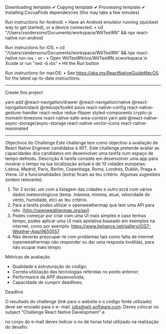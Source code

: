 Downloading template
✔ Copying template
✔ Processing template
✔ Installing CocoaPods dependencies (this may take a few minutes)

  
  Run instructions for Android:
    • Have an Android emulator running (quickest way to get started), or a device connected.
    • cd "/Users/vandersonv/Documents/workspace/WitTestRN" && npx react-native run-android
  
  Run instructions for iOS:
    • cd "/Users/vandersonv/Documents/workspace/WitTestRN" && npx react-native run-ios
    - or -
    • Open WitTestRN/ios/WitTestRN.xcworkspace in Xcode or run "xed -b ios"
    • Hit the Run button
    
  Run instructions for macOS:
    • See https://aka.ms/ReactNativeGuideMacOS for the latest up-to-date instructions.



----

Create this project 

yarn add @react-navigation/drawer @react-navigation/native @react-navigation/stack @reduxjs/toolkit axios react-native-config react-native-gesture-handler react-redux redux-flipper  styled-components crypto-js moment-timezone react-native-safe-area-context yarn add @react-native-async-storage/async-storage react-native-vector-icons react-native-reanimated


--------------------


Objectivos do Challenge
Este challenge tem como objectivo a avaliação de React Native Engineer candidatos à WIT. Este
challenge pretende avaliar as capacidades dos candidatos em desenvolver uma tarefa num espaço
de tempo definido.
Descrição
A tarefa consiste em desenvolver uma app para mostrar o tempo na tua localização actual e de 10
cidades europeias: Lisboa, Madrid, Paris, Berlim, Copenhaga, Roma, Londres, Dublin, Praga e Viena.
UI e funcionalidades (extra) ficam ao teu critério.
Algumas sugestões (ordem relevante):
1. Ter 2 ecrãs: um com a listagem das cidades e outro ecrã com vários dados meteorológicos (temp.
máxima, minima, atual, velocidade do vento, humidade, etc) ao teu critério.
2. Para a tarefa podes utilizar o openweathermap que tem uma API para isto.
(http://openweathermap.org/api).
3. Podes começar por criar com uma UI mais simples e caso tenhas tempo, podes aplicar uma UI
mais apelativa baseado em exemplos na internet, como por exemplo:
https://www.behance.net/gallery/iOS7-Weather-App/9650557
4. Não deverás preocupar-te com problemas tais como falta de internet (openweathermap não
responder ou dar uma resposta inválida), para não ocupar mais tempo.

Métricas de avaliação
- Qualidade e estruturação do código;
- Correta utilização das tecnologias referidas no ponto anterior;
- Performance da APP desenvolvida;
- Capacidade de cumprir deadlines;

Deadline

O resultado do challenge (link para o website e o código fonte utilizado) deve ser enviado para o e-
mail: jobs@wit-software.com. Deves colocar no subject “Challenge React Native Development” e

no corpo do e-mail deves indicar o no de horas total utilizado na realização do desafio.